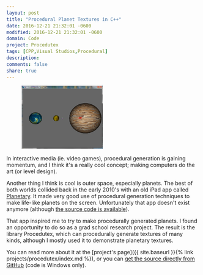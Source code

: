```yaml
---
layout: post
title: "Procedural Planet Textures in C++"
date: 2016-12-21 21:32:01 -0600
modified: 2016-12-21 21:32:01 -0600
domain: Code
project: Procedutex
tags: [CPP,Visual Studios,Procedural]
description:
comments: false
share: true
---
```


<figure>
    <a href="/_images/project-images/procedutex/demo_engine.png" target="_blank">
	   <img src="/_images/project-images/procedutex/demo_engine.png" alt="" width="50%" height="50%">
    </a>
</figure>

In interactive media (ie. video games), procedural generation is gaining momentum, and I think it's a really cool concept; making computers do the art (or level design).

Another thing I think is cool is outer space, especially planets. The best of both worlds collided back in the early 2010's with an old iPad app called [Planetary](http://planetary.bloom.io/). It made very good use of procedural generation techniques to make life-like planets on the screen. Unfortunately that app doesn't exist anymore (although [the source code is available](https://github.com/cooperhewitt/Planetary)).

That app inspired me to try to make procedurally generated planets. I found an opportunity to do so as a grad school research project. The result is the library Procedutex, which can procedurally generate textures of many kinds, although I mostly used it to demonstrate planetary textures.

You can read more about it at the [project's page]({{ site.baseurl }}{% link projects/procedutex/index.md %}), or you can [get the source directly from GitHub](https://github.com/JISyed/Procedutex) (code is Windows only).
